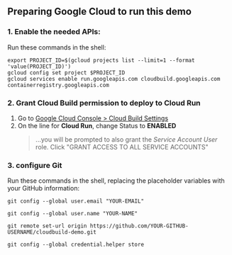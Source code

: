 ## Preparing Google Cloud to run this demo

### 1. Enable the needed APIs:
Run these commands in the shell:
    
    export PROJECT_ID=$(gcloud projects list --limit=1 --format 'value(PROJECT_ID)')
    gcloud config set project $PROJECT_ID
    gcloud services enable run.googleapis.com cloudbuild.googleapis.com containerregistry.googleapis.com

### 2. Grant Cloud Build permission to deploy to Cloud Run
1. Go to [Google Cloud Console > Cloud Build Settings](https://console.cloud.google.com/cloud-build/settings)
1. On the line for **Cloud Run**, change Status to **ENABLED**
    > ...you will be prompted to also grant the *Service Account User* role. Click "GRANT ACCESS TO ALL SERVICE ACCOUNTS"

### 3. configure Git
Run these commands in the shell, replacing the placeholder variables with your GitHub information:
    
    git config --global user.email "YOUR-EMAIL"

    git config --global user.name "YOUR-NAME"
    
    git remote set-url origin https://github.com/YOUR-GITHUB-USERNAME/cloudbuild-demo.git
    
    git config --global credential.helper store
